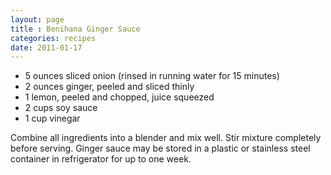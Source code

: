```yaml
---
layout: page
title : Benihana Ginger Sauce
categories: recipes
date: 2011-01-17
---
```

* 5 ounces sliced onion (rinsed in running water for 15 minutes)
* 2 ounces ginger, peeled and sliced thinly
* 1 lemon, peeled and chopped, juice squeezed
* 2 cups soy sauce
* 1 cup vinegar

Combine all ingredients into a blender and mix well.  Stir mixture completely before serving.  Ginger sauce may be stored in a plastic or stainless steel container in refrigerator for up to one week.


